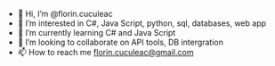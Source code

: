 - 👋 Hi, I’m @florin.cuculeac
- 👀 I’m interested in C#, Java Script, python, sql, databases, web app
- 🌱 I’m currently learning C# and Java Script
- 💞️ I’m looking to collaborate on API tools, DB intergration
- 📫 How to reach me florin.cuculeac@gmail.com

<!---
fcuculeac/fcuculeac is a ✨ special ✨ repository because its `README.md` (this file) appears on your GitHub profile.
You can click the Preview link to take a look at your changes.
--->
